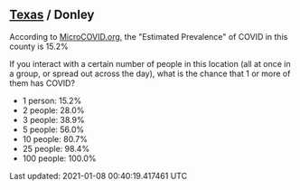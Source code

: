 
## [Texas](/united-states/texas) / Donley

According to [MicroCOVID.org](http://microcovid.org),
the "Estimated Prevalence" of COVID in this county is 15.2%

If you interact with a certain number of people in this location
(all at once in a group, or spread out across the day), what is the chance that
1 or more of them has COVID?

- 1 person: 15.2%
- 2 people: 28.0%
- 3 people: 38.9%
- 5 people: 56.0%
- 10 people: 80.7%
- 25 people: 98.4%
- 100 people: 100.0%

Last updated: 2021-01-08 00:40:19.417461 UTC
